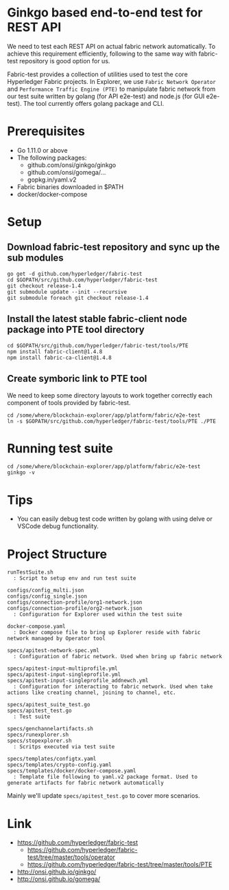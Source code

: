 
<!-- (SPDX-License-Identifier: CC-BY-4.0) -->  <!-- Ensure there is a newline before, and after, this line -->

# Ginkgo based end-to-end test for REST API

We need to test each REST API on actual fabric network automatically. To achieve this requirement efficiently, following to the same way with fabric-test repository is good option for us. 

Fabric-test provides a collection of utilities used to test the core Hyperledger Fabric projects. In Explorer, we use `Fabric Network Operator` and `Performance Traffic Engine (PTE)` to manipulate fabric network from our test suite written by golang (for API e2e-test) and node.js (for GUI e2e-test). The tool currently offers golang package and CLI.

# Prerequisites

* Go 1.11.0 or above
* The following packages:
  * github.com/onsi/ginkgo/ginkgo
  * github.com/onsi/gomega/...
  * gopkg.in/yaml.v2
* Fabric binaries downloaded in $PATH
* docker/docker-compose

# Setup

## Download fabric-test repository and sync up the sub modules

```
go get -d github.com/hyperledger/fabric-test
cd $GOPATH/src/github.com/hyperledger/fabric-test
git checkout release-1.4
git submodule update --init --recursive
git submodule foreach git checkout release-1.4

```

## Install the latest stable fabric-client node package into PTE tool directory

```
cd $GOPATH/src/github.com/hyperledger/fabric-test/tools/PTE
npm install fabric-client@1.4.8
npm install fabric-ca-client@1.4.8
```

## Create symboric link to PTE tool 

We need to keep some directory layouts to work together correctly each component of tools provided by fabric-test.

```
cd /some/where/blockchain-explorer/app/platform/fabric/e2e-test
ln -s $GOPATH/src/github.com/hyperledger/fabric-test/tools/PTE ./PTE
```

# Running test suite 

```
cd /some/where/blockchain-explorer/app/platform/fabric/e2e-test
ginkgo -v
```

# Tips

* You can easily debug test code written by golang with using delve or VSCode debug functionality.

# Project Structure


```
runTestSuite.sh
  : Script to setup env and run test suite

configs/config_multi.json
configs/config_single.json
configs/connection-profile/org1-network.json
configs/connection-profile/org2-network.json
  : Configuration for Explorer used within the test suite

docker-compose.yaml
  : Docker compose file to bring up Explorer reside with fabric network managed by Operator tool

specs/apitest-network-spec.yml
  : Configuration of fabric network. Used when bring up fabric network

specs/apitest-input-multiprofile.yml
specs/apitest-input-singleprofile.yml
specs/apitest-input-singleprofile_addnewch.yml
  : Configuration for interacting to fabric network. Used when take actions like creating channel, joining to channel, etc.

specs/apitest_suite_test.go
specs/apitest_test.go
  : Test suite

specs/genchannelartifacts.sh
specs/runexplorer.sh
specs/stopexplorer.sh
  : Scritps executed via test suite

specs/templates/configtx.yaml
specs/templates/crypto-config.yaml
specs/templates/docker/docker-compose.yaml
  : Template file following to yaml.v2 package format. Used to generate artifacts for fabric network automatically
```

Mainly we'll update `specs/apitest_test.go` to cover more scenarios.

# Link

* https://github.com/hyperledger/fabric-test
  * https://github.com/hyperledger/fabric-test/tree/master/tools/operator
  * https://github.com/hyperledger/fabric-test/tree/master/tools/PTE
* http://onsi.github.io/ginkgo/
* http://onsi.github.io/gomega/
